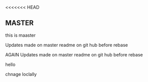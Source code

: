 <<<<<<< HEAD
## MASTER

this is maaster

Updates made on master readme on git hub before rebase

AGAIN Updates made on master readme on git hub before rebase

hello

chnage loclally
